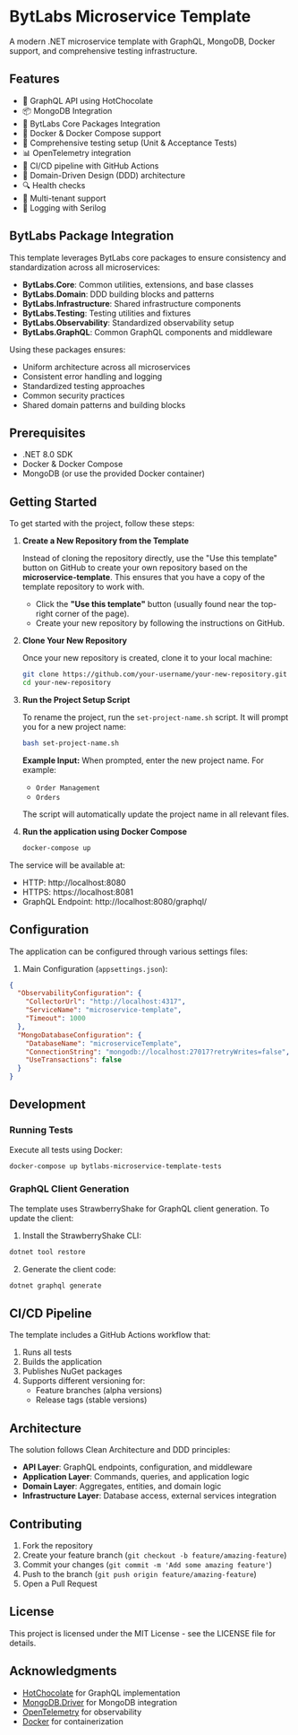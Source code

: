 # BytLabs Microservice Template

A modern .NET microservice template with GraphQL, MongoDB, Docker support, and comprehensive testing infrastructure.

## Features

- 🚀 GraphQL API using HotChocolate
- 📦 MongoDB Integration
- 🐳 BytLabs Core Packages Integration
- 🐳 Docker & Docker Compose support
- 🧪 Comprehensive testing setup (Unit & Acceptance Tests)
- 📊 OpenTelemetry integration
- 🔄 CI/CD pipeline with GitHub Actions
- 🎯 Domain-Driven Design (DDD) architecture
- 🔍 Health checks
- 👥 Multi-tenant support
- 📝 Logging with Serilog

## BytLabs Package Integration

This template leverages BytLabs core packages to ensure consistency and standardization across all microservices:

- **BytLabs.Core**: Common utilities, extensions, and base classes
- **BytLabs.Domain**: DDD building blocks and patterns
- **BytLabs.Infrastructure**: Shared infrastructure components
- **BytLabs.Testing**: Testing utilities and fixtures
- **BytLabs.Observability**: Standardized observability setup
- **BytLabs.GraphQL**: Common GraphQL components and middleware

Using these packages ensures:
- Uniform architecture across all microservices
- Consistent error handling and logging
- Standardized testing approaches
- Common security practices
- Shared domain patterns and building blocks

## Prerequisites

- .NET 8.0 SDK
- Docker & Docker Compose
- MongoDB (or use the provided Docker container)


## Getting Started

To get started with the project, follow these steps:

1. **Create a New Repository from the Template**

   Instead of cloning the repository directly, use the "Use this template" button on GitHub to create your own repository based on the **microservice-template**. This ensures that you have a copy of the template repository to work with.

   - Click the **"Use this template"** button (usually found near the top-right corner of the page).
   - Create your new repository by following the instructions on GitHub.

2. **Clone Your New Repository**

   Once your new repository is created, clone it to your local machine:

   ```bash
   git clone https://github.com/your-username/your-new-repository.git
   cd your-new-repository
   ```

3. **Run the Project Setup Script**

   To rename the project, run the `set-project-name.sh` script. It will prompt you for a new project name:

   ```bash
   bash set-project-name.sh
   ```

   **Example Input:**
   When prompted, enter the new project name. For example:
   - `Order Management`
   - `Orders`

   The script will automatically update the project name in all relevant files.


4. **Run the application using Docker Compose**

   ```bash
   docker-compose up
   ```

The service will be available at:
- HTTP: http://localhost:8080
- HTTPS: https://localhost:8081
- GraphQL Endpoint: http://localhost:8080/graphql/

## Configuration

The application can be configured through various settings files:

1. Main Configuration (`appsettings.json`):
```json
{
  "ObservabilityConfiguration": {
    "CollectorUrl": "http://localhost:4317",
    "ServiceName": "microservice-template",
    "Timeout": 1000
  },
  "MongoDatabaseConfiguration": {
    "DatabaseName": "microserviceTemplate",
    "ConnectionString": "mongodb://localhost:27017?retryWrites=false",
    "UseTransactions": false
  }
}
```

## Development

### Running Tests

Execute all tests using Docker:
```bash
docker-compose up bytlabs-microservice-template-tests
```

### GraphQL Client Generation

The template uses StrawberryShake for GraphQL client generation. To update the client:

1. Install the StrawberryShake CLI:
```bash
dotnet tool restore
```

2. Generate the client code:
```bash
dotnet graphql generate
```

## CI/CD Pipeline

The template includes a GitHub Actions workflow that:

1. Runs all tests
2. Builds the application
3. Publishes NuGet packages
4. Supports different versioning for:
   - Feature branches (alpha versions)
   - Release tags (stable versions)

## Architecture

The solution follows Clean Architecture and DDD principles:

- **API Layer**: GraphQL endpoints, configuration, and middleware
- **Application Layer**: Commands, queries, and application logic
- **Domain Layer**: Aggregates, entities, and domain logic
- **Infrastructure Layer**: Database access, external services integration

## Contributing

1. Fork the repository
2. Create your feature branch (`git checkout -b feature/amazing-feature`)
3. Commit your changes (`git commit -m 'Add some amazing feature'`)
4. Push to the branch (`git push origin feature/amazing-feature`)
5. Open a Pull Request

## License

This project is licensed under the MIT License - see the LICENSE file for details.

## Acknowledgments

- [HotChocolate](https://chillicream.com/docs/hotchocolate) for GraphQL implementation
- [MongoDB.Driver](https://www.mongodb.com/docs/drivers/csharp/) for MongoDB integration
- [OpenTelemetry](https://opentelemetry.io/) for observability
- [Docker](https://www.docker.com/) for containerization

